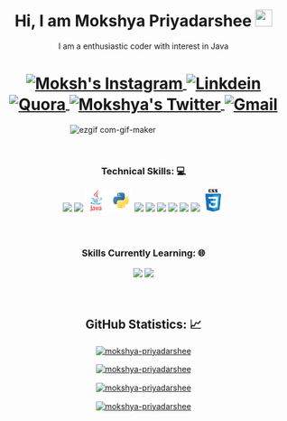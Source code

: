 <!-- Title -->
<h1 align="center">Hi, I am Mokshya Priyadarshee 
  <img src="https://raw.githubusercontent.com/iampavangandhi/iampavangandhi/master/gifs/Hi.gif" 
       width="30px" height="30px">
  </h2></h1>


<!-- Quote -->
<p align="center">I am a enthusiastic coder with interest in Java 
  
  <!-- Social Network -->
<h1 align="center">
<a href="https://www.instagram.com/mokshya.priyadarshee/">
  <img align="center" 
       alt="Moksh's Instagram" 
       width="40px" 
       src="https://user-images.githubusercontent.com/55005374/103146167-0b04ac00-470b-11eb-84fc-db4b7299e4ef.png" />
  </a>
  
<a href="https://www.linkedin.com/in/mokshya-priyadarshee/">
  <img align="center" 
       alt="Linkdein" 
       width="40px" 
       src="https://user-images.githubusercontent.com/55005374/103146171-312a4c00-470b-11eb-8839-992580bb8206.png" />
  </a>

  <a href="https://www.quora.com/profile/Mokshya-Priyadarshee-Behera">
  <img align="center" 
       alt="Quora" 
       width="40px" 
       src="https://user-images.githubusercontent.com/55937958/128930871-b028d52e-fbb4-405a-adb1-e581c2a7c2d9.png" />
  </a>
  
<a href="https://twitter.com/MokshyaP">
  <img align="center" 
       alt="Mokshya's Twitter" 
       width="40px" 
       src="https://user-images.githubusercontent.com/55937958/128931092-874c243f-dea5-4e7c-aead-1b776ced2b66.png" />
  </a>
  
<a href="mailto:mokshyap@gmail.com">
  <img align="center" 
       alt="Gmail" 
       width="40px" 
       src="https://user-images.githubusercontent.com/55005374/103146250-0d1b3a80-470c-11eb-8ead-a92232d45d6e.png" />
  </a>
</h1>




<!-- Background -->

<!-- I do add this "&nbsp;" because I can't center the GIFT, let me know if you know how do it -->
&nbsp;&nbsp;&nbsp;&nbsp;&nbsp;&nbsp;&nbsp;&nbsp;&nbsp;&nbsp;&nbsp;&nbsp;&nbsp;&nbsp;&nbsp;&nbsp;&nbsp;&nbsp;&nbsp;&nbsp;&nbsp;&nbsp;&nbsp;&nbsp;&nbsp;&nbsp;&nbsp;&nbsp;&nbsp;&nbsp;
![ezgif com-gif-maker](https://user-images.githubusercontent.com/55005374/95673501-37764680-0b66-11eb-8ee1-d4f4a2b285d9.gif)

&nbsp;

<!-- Technical Skills -->
<p><H3 align="center"><strong> Technical Skills: 💻 </strong></p>
  
  <code><img height="40" src="https://user-images.githubusercontent.com/55937958/128932795-f36c01de-6289-491c-82d1-9374a88014b6.png"></code>
  <code><img height="40" src="https://user-images.githubusercontent.com/55937958/129030261-4fde21f9-e7b1-44e2-93b2-e7819cfb6ddd.png"></code>
  <code><img height="40" src="https://raw.githubusercontent.com/devicons/devicon/master/icons/java/java-original-wordmark.svg"></code>
  <code><img height="40" src="https://raw.githubusercontent.com/github/explore/80688e429a7d4ef2fca1e82350fe8e3517d3494d/topics/python/python.png"></code>
  <code><img height="40" src="https://user-images.githubusercontent.com/55937958/129022384-c8ac4e2f-0807-4033-b9b3-bccb94a0c4bb.png"></code>
  <code><img height="40" src="https://user-images.githubusercontent.com/55937958/129023686-49521e2d-17a0-4c82-9f88-7a07952016d6.png"></code>
  <code><img height="40" src="https://user-images.githubusercontent.com/55937958/129023349-e7000b84-fbc5-435d-b022-dd858b4bcba8.png"></code>
  <code><img height="40" src="https://user-images.githubusercontent.com/55937958/129023926-41b1b898-2f12-4702-b4c0-fc737433e16c.png"></code>
  <code><img height="40" src="https://user-images.githubusercontent.com/55937958/128933988-f0d4688e-3084-4826-9172-1a54adc7b260.png"></code>
  <code><img height="40" src="https://user-images.githubusercontent.com/55005374/100187906-b7eecd80-2eae-11eb-8074-b65db8dfaecb.png"></code>
  <code><img height="40" src="https://raw.githubusercontent.com/github/explore/80688e429a7d4ef2fca1e82350fe8e3517d3494d/topics/css/css.png"></code> 
  
  <!-- Not Required Icons
  <code><img height="40" src="https://user-images.githubusercontent.com/55005374/95686171-87cac400-0bb9-11eb-9d49-390f3543a0a6.png"></code>
  <code><img height="40" src="https://user-images.githubusercontent.com/55005374/95686553-d4170380-0bbb-11eb-94f2-c528413c7bad.png"></code>
  <code><img height="40" src="https://user-images.githubusercontent.com/55005374/95686705-d9c11900-0bbc-11eb-87f5-a149b86cde5a.png"></code>
  <code><img height="40" src="https://user-images.githubusercontent.com/55005374/95686779-5fdd5f80-0bbd-11eb-9a0b-8eb90d565518.png"></code>
  <code><img height="40" src="https://user-images.githubusercontent.com/55005374/95687393-a2546b80-0bc0-11eb-8991-c0c72326f29c.png"></code>
  <code><img height="40" src="https://user-images.githubusercontent.com/55005374/95687569-95844780-0bc1-11eb-8bdb-93fb29d10602.png"></code>
  <code><img height="40" src="https://user-images.githubusercontent.com/55005374/95687639-117e8f80-0bc2-11eb-8aea-f236a8eca50b.png"></code>
  <code><img height="40" src="https://user-images.githubusercontent.com/55005374/95687670-51de0d80-0bc2-11eb-826b-83fb8c5ec221.png"></code>
  <code><img height="40" src="https://user-images.githubusercontent.com/55005374/100187906-b7eecd80-2eae-11eb-8074-b65db8dfaecb.png"></code>
  <code><img height="40" src="https://user-images.githubusercontent.com/55005374/95687701-80f47f00-0bc2-11eb-89f5-a1a8e6788aeb.png"></code>
  <code><img height="40" src="https://user-images.githubusercontent.com/55005374/95688226-c6ff1200-0bc5-11eb-82cc-33e35bcb0910.png"></code>
  <code><img height="40" src="https://user-images.githubusercontent.com/55005374/95688875-5dcdcd80-0bca-11eb-8915-b3cf9791ca3c.png"></code>  -->

  </p>
  
&nbsp;  

  <!-- Skills to learn -->
<p><H3 align="center"><strong>Skills Currently Learning: 🌐</strong></p>
  
  <code><img height="40" src="https://user-images.githubusercontent.com/55937958/129029296-72684220-ac7a-4861-adcd-8190e758404b.png"></code>
  <code><img height="40" src="https://user-images.githubusercontent.com/55937958/129030573-30b91d20-25dd-419f-aacb-7b0902fd91a7.png"></code>  
   <!-- NA <code><img height="40" src="https://raw.githubusercontent.com/github/explore/80688e429a7d4ef2fca1e82350fe8e3517d3494d/topics/css/css.png"></code> 
  <code><img height="40" src="https://user-images.githubusercontent.com/55005374/95688807-0d567000-0bca-11eb-8cec-9a813166d3d8.png"></code>
  <code><img height="40" src="https://user-images.githubusercontent.com/55005374/95686219-bd6fad00-0bb9-11eb-9dfd-be7dd980d005.png"></code> -->
  
  </p>
&nbsp;

<!-- GitHub Stats -->
<H2 align="center"><strong>GitHub Statistics: 📈
  </strong>
</H2>
    <p align="center">
      <div align="center">
    </p>
    
<a href="https://github.com/mokshya-priyadarshee?tab=repositories">
<p align="center"> <img src="https://komarev.com/ghpvc/?username=mokshya-priyadarshee&label=Profile%20views&color=0e75b6&style=plastic" alt="mokshya-priyadarshee" /> </p>


<p><img align="center" src="https://github-readme-stats.vercel.app/api/top-langs?username=mokshya-priyadarshee&show_icons=true&locale=en&layout=compact" alt="mokshya-priyadarshee" /></p>

<p><img align="center" src="https://github-readme-stats.vercel.app/api?username=mokshya-priyadarshee&show_icons=true&locale=en" alt="mokshya-priyadarshee" /></p>

<p><img align="center" src="https://github-readme-streak-stats.herokuapp.com/?user=mokshya-priyadarshee&" alt="mokshya-priyadarshee" /></p>

</a>
